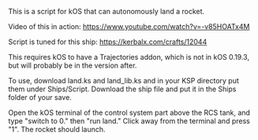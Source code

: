 This is a script for kOS that can autonomously land a rocket.

Video of this in action: https://www.youtube.com/watch?v=-v85HOATx4M

Script is tuned for this ship: https://kerbalx.com/crafts/12044

This requires kOS to have a Trajectories addon, which is not in kOS 0.19.3, but will probably be in the version after.

To use, download land.ks and land_lib.ks and in your KSP directory put them under Ships/Script. Download the ship file and put it in the Ships folder of your save.

Open the kOS terminal of the control system part above the RCS tank, and type "switch to 0." then "run land." Click away from the terminal and press "1". The rocket should launch.